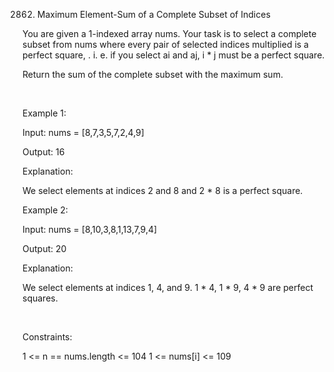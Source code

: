 2862. Maximum Element-Sum of a Complete Subset of Indices

You are given a 1-indexed array nums. Your task is to select a complete subset from nums where every pair of selected indices multiplied is a 
perfect square,
. i. e. if you select ai and aj, i * j must be a perfect square.

Return the sum of the complete subset with the maximum sum.

 

Example 1:

Input: nums = [8,7,3,5,7,2,4,9]

Output: 16

Explanation:

We select elements at indices 2 and 8 and 2 * 8 is a perfect square.

Example 2:

Input: nums = [8,10,3,8,1,13,7,9,4]

Output: 20

Explanation:

We select elements at indices 1, 4, and 9. 1 * 4, 1 * 9, 4 * 9 are perfect squares.

 

Constraints:

1 <= n == nums.length <= 104
1 <= nums[i] <= 109
